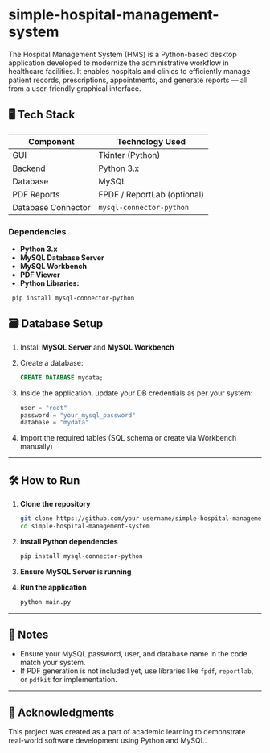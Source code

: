 # simple-hospital-management-system

The Hospital Management System (HMS) is a Python-based desktop application developed to modernize the administrative workflow in healthcare facilities. It enables hospitals and clinics to efficiently manage patient records, prescriptions, appointments, and generate reports — all from a user-friendly graphical interface.

## 🖥️ Tech Stack

| Component              | Technology Used            |
|------------------------|----------------------------|
| GUI                    | Tkinter (Python)           |
| Backend                | Python 3.x                 |
| Database               | MySQL                      |
| PDF Reports            | FPDF / ReportLab (optional)|
| Database Connector     | `mysql-connector-python`   |

### Dependencies
- **Python 3.x**
- **MySQL Database Server**
- **MySQL Workbench** 
- **PDF Viewer** 
- **Python Libraries:**
 ```
  pip install mysql-connector-python
  ```
## 🗃️ Database Setup

1. Install **MySQL Server** and **MySQL Workbench**
2. Create a database:
   ```sql
   CREATE DATABASE mydata;
   ```
3. Inside the application, update your DB credentials as per your system:

   ```python
   user = "root"
   password = "your_mysql_password"
   database = "mydata"
   ```

4. Import the required tables (SQL schema or create via Workbench manually)

---

## 🛠️ How to Run

1. **Clone the repository**
   ```bash
   git clone https://github.com/your-username/simple-hospital-management-system.git
   cd simple-hospital-management-system
   ```

2. **Install Python dependencies**
   ```bash
   pip install mysql-connector-python
   ```

3. **Ensure MySQL Server is running**

4. **Run the application**
   ```bash
   python main.py
   ```

---

## 📝 Notes
- Ensure your MySQL password, user, and database name in the code match your system.
- If PDF generation is not included yet, use libraries like `fpdf`, `reportlab`, or `pdfkit` for implementation.

---

## 🙌 Acknowledgments
This project was created as a part of academic learning to demonstrate real-world software development using Python and MySQL.
